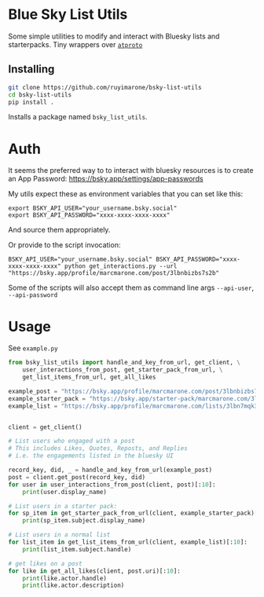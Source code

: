 # Blue Sky List Utils

Some simple utilities to modify and interact with Bluesky lists and starterpacks. Tiny wrappers over [`atproto`](https://atproto.blue/en/latest/index.html)

## Installing
```bash
git clone https://github.com/ruyimarone/bsky-list-utils
cd bsky-list-utils
pip install .
```

Installs a package named `bsky_list_utils`. 

# Auth

It seems the preferred way to to interact with bluesky resources is to create an App Password: https://bsky.app/settings/app-passwords

My utils expect these as environment variables that you can set like this:
```
export BSKY_API_USER="your_username.bsky.social"
export BSKY_API_PASSWORD="xxxx-xxxx-xxxx-xxxx"
```

And source them appropriately.

Or provide to the script invocation:
```
BSKY_API_USER="your_username.bsky.social" BSKY_API_PASSWORD="xxxx-xxxx-xxxx-xxxx" python get_interactions.py --url "https://bsky.app/profile/marcmarone.com/post/3lbnbizbs7s2b"
 ```

Some of the scripts will also accept them as command line args `--api-user`, `--api-password`

# Usage

See `example.py`

```python
from bsky_list_utils import handle_and_key_from_url, get_client, \
    user_interactions_from_post, get_starter_pack_from_url, \
    get_list_items_from_url, get_all_likes

example_post = "https://bsky.app/profile/marcmarone.com/post/3lbnbizbs7s2b"
example_starter_pack = "https://bsky.app/starter-pack/marcmarone.com/3lbn6teyljo2e"
example_list = "https://bsky.app/profile/marcmarone.com/lists/3lbn7mqk33e2b"


client = get_client()

# List users who engaged with a post
# This includes Likes, Quotes, Reposts, and Replies
# i.e. the engagements listed in the bluesky UI

record_key, did, _ = handle_and_key_from_url(example_post)
post = client.get_post(record_key, did)
for user in user_interactions_from_post(client, post)[:10]:
    print(user.display_name)

# List users in a starter pack:
for sp_item in get_starter_pack_from_url(client, example_starter_pack)[:10]:
    print(sp_item.subject.display_name)

# List users in a normal list
for list_item in get_list_items_from_url(client, example_list)[:10]:
    print(list_item.subject.handle)

# get likes on a post
for like in get_all_likes(client, post.uri)[:10]:
    print(like.actor.handle)
    print(like.actor.description)
```